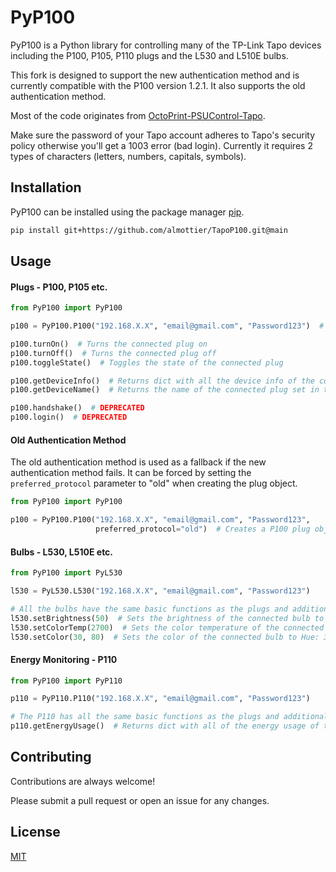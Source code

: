 # PyP100

PyP100 is a Python library for controlling many of the TP-Link Tapo devices including the P100, P105, P110 plugs and the
L530 and L510E bulbs.

This fork is designed to support the new authentication method and is currently compatible with the P100
version 1.2.1. It also supports the old authentication method.

Most of the code originates from [OctoPrint-PSUControl-Tapo](https://github.com/dswd/OctoPrint-PSUControl-Tapo).

Make sure the password of your Tapo account adheres to Tapo's security policy otherwise you'll get a 1003 error (bad login). Currently it requires 2 types of characters (letters, numbers, capitals, symbols).

## Installation

PyP100 can be installed using the package manager [pip](https://pip.pypa.io/en/stable/).

```bash
pip install git+https://github.com/almottier/TapoP100.git@main
```

## Usage

#### Plugs - P100, P105 etc.

```python
from PyP100 import PyP100

p100 = PyP100.P100("192.168.X.X", "email@gmail.com", "Password123")  # Creates a P100 plug object

p100.turnOn()  # Turns the connected plug on
p100.turnOff()  # Turns the connected plug off
p100.toggleState()  # Toggles the state of the connected plug

p100.getDeviceInfo()  # Returns dict with all the device info of the connected plug
p100.getDeviceName()  # Returns the name of the connected plug set in the app

p100.handshake()  # DEPRECATED
p100.login()  # DEPRECATED
```

#### Old Authentication Method

The old authentication method is used as a fallback if the new authentication method fails. It can be forced by setting
the `preferred_protocol` parameter to "old" when creating the plug object.

```python
from PyP100 import PyP100

p100 = PyP100.P100("192.168.X.X", "email@gmail.com", "Password123",
                   preferred_protocol="old")  # Creates a P100 plug object using the old authentication method only
```

#### Bulbs - L530, L510E etc.

```python
from PyP100 import PyL530

l530 = PyL530.L530("192.168.X.X", "email@gmail.com", "Password123")

# All the bulbs have the same basic functions as the plugs and additionally allow for the following functions.
l530.setBrightness(50)  # Sets the brightness of the connected bulb to 50% brightness
l530.setColorTemp(2700)  # Sets the color temperature of the connected bulb to 2700 Kelvin (Warm White)
l530.setColor(30, 80)  # Sets the color of the connected bulb to Hue: 30°, Saturation: 80% (Orange)
```

#### Energy Monitoring - P110

```python
from PyP100 import PyP110

p110 = PyP110.P110("192.168.X.X", "email@gmail.com", "Password123")

# The P110 has all the same basic functions as the plugs and additionally allow for energy monitoring.
p110.getEnergyUsage()  # Returns dict with all of the energy usage of the connected plug
```

## Contributing

Contributions are always welcome!

Please submit a pull request or open an issue for any changes.

## License

[MIT](https://choosealicense.com/licenses/mit/)

